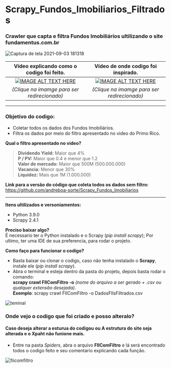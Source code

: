 # Scrapy_Fundos_Imobiliarios_Filtrados
<h3> Crawler que capta e filtra Fundos Imobiliários ultilizando o site fundamentus.com.br</h3>

![Captura de tela 2021-09-03 181318](https://user-images.githubusercontent.com/53584953/132065825-ab14935f-328f-4c9b-98d3-ddd2d3cc4858.png)


  |**Vídeo explicando como o codigo foi feito.** | **Vídeo de onde codigo foi inspirado.**|
  |:--------------------------------------------:|:--------------------------------------:|
  |[![IMAGE ALT TEXT HERE](https://user-images.githubusercontent.com/53584953/133646055-baa74c2a-1ee8-46f3-bf57-915e737429df.jpg)](https://youtu.be/dK7pLhqVl-Y) |  [![IMAGE ALT TEXT HERE](https://i.ytimg.com/vi/IazEN13o304/hqdefault.jpg?sqp=-oaymwEcCPYBEIoBSFXyq4qpAw4IARUAAIhCGAFwAcABBg==&rs=AOn4CLCc3Ks7-FTNBaeHO91dnjDhCETYFw)](https://www.youtube.com/watch?v=IazEN13o304&t=984s&ab_channel=OPrimoRico)|
  |*(Clique na imamge para ser redirecionado)* | *(Clique na imamge para ser redirecionado)*|

***
### Objetivo do codigo:
* Coletar todos os dados dos Fundos Imobiliários.
* Filtra os dados por meio do filtro apresentado no video do Primo Rico.

**Qual o filtro apresentado no video?**
>**Dividendo Yield:** Maior que 4%   
>**P / PV:** Maior que 0.4 e menor que 1.2 <br>
>**Valor de mercado:** Maior que 500M (500.000.000) <br>
>**Vacancia:** Menor que 30%<br>
>**Liquidez:** Mais que 1M (1.000.000)

**Link para a versão do código que coleta todos os dados sem filtro:** <br>
https://github.com/andreboa-sorte/Scrapy_Fundos_Imobiliarios

***

<strong>Itens ultilizados e versoniamentos:</strong>
* Python 3.9.0
* Scrapy 2.4.1 

<strong>Preciso baixar algo?</strong><br>
É necessario ter o Python instalado e o Scrapy (*pip install scrapy*); Por ultimo, ter uma IDE de sua preferencia, para rodar o projeto.<br>

<strong>Como faço para funcionar o codigo?</strong>
* Basta baixar ou clonar o codigo, caso não tenha instalado o <strong>Scrapy</strong>, instale ele (*pip install scrapy*).
* Abra o terminal e esteja dentro da pasta do projeto, depois basta rodar o comando: <br>
 **scrapy crawl FIIComFiltro -o** *(nome do arquivo a ser gerado + .csv ou qualquer extensão desejada)*.<br>
 **Exemplo**: scrapy crawl FIIComFiltro -o DadosFIIsFiltrados.csv
 
![teminal](https://user-images.githubusercontent.com/53584953/132256807-e0cb4b61-924b-426f-9438-4a72b1720368.png)



### Onde vejo o codigo que foi criado e posso alteralo?
#### Caso deseja alterar a esturua do codigou ou A estrutura do site seja alterada e o Xpaht não funione mais.

* Entre na pasta *Spiders*, abra o arquivo **FIIComFiltro** e lá será encontrado todos o codigo feito e seu comentario explicando cada função. 

![fiicomfiltro](https://user-images.githubusercontent.com/53584953/132256870-058f8b0a-715b-4391-affa-c0a79f95bc41.png)

